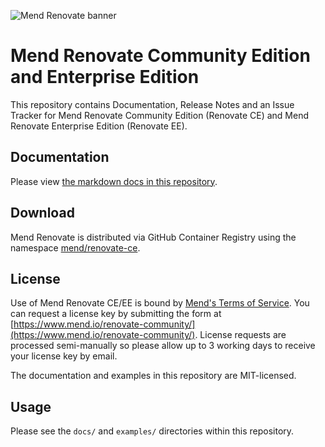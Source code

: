 ![Mend Renovate banner](https://app.renovatebot.com/images/whitesource_renovate_660_220.jpg)

# Mend Renovate Community Edition and Enterprise Edition

This repository contains Documentation, Release Notes and an Issue Tracker for Mend Renovate Community Edition (Renovate CE) and Mend Renovate Enterprise Edition (Renovate EE).

## Documentation

Please view [the markdown docs in this repository](https://github.com/mend/renovate-on-prem/tree/main/docs).

## Download

Mend Renovate is distributed via GitHub Container Registry using the namespace [mend/renovate-ce](https://github.com/orgs/mend/packages/container/package/renovate-ce).

## License

Use of Mend Renovate CE/EE is bound by [Mend's Terms of Service](https://www.mend.io/terms-of-service/).
You can request a license key by submitting the form at [https://www.mend.io/renovate-community/](https://www.mend.io/renovate-community/).
License requests are processed semi-manually so please allow up to 3 working days to receive your license key by email.

The documentation and examples in this repository are MIT-licensed.

## Usage

Please see the `docs/` and `examples/` directories within this repository.
